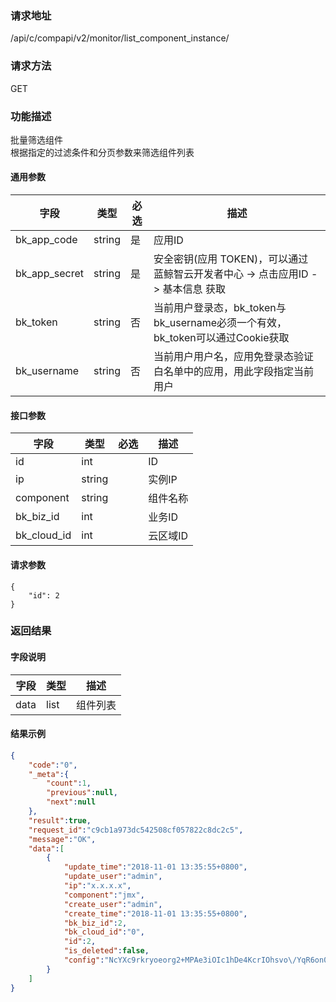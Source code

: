 
### 请求地址

/api/c/compapi/v2/monitor/list_component_instance/



### 请求方法

GET


### 功能描述

批量筛选组件  
根据指定的过滤条件和分页参数来筛选组件列表



#### 通用参数

| 字段 | 类型 | 必选 |  描述 |
|-----------|------------|--------|------------|
| bk_app_code  |  string    | 是 | 应用ID     |
| bk_app_secret|  string    | 是 | 安全密钥(应用 TOKEN)，可以通过 蓝鲸智云开发者中心 -&gt; 点击应用ID -&gt; 基本信息 获取 |
| bk_token     |  string    | 否 | 当前用户登录态，bk_token与bk_username必须一个有效，bk_token可以通过Cookie获取 |
| bk_username  |  string    | 否 | 当前用户用户名，应用免登录态验证白名单中的应用，用此字段指定当前用户 |

#### 接口参数

| 字段      | 类型   | 必选 | 描述     |
| --------- | ------ | ---- | -------- |
| id        | int    |      | ID       |
| ip        | string |      | 实例IP   |
| component | string |      | 组件名称 |
| bk_biz_id    | int    |      | 业务ID   |
| bk_cloud_id   | int    |      | 云区域ID |


#### 请求参数

```
{
    "id": 2
}
```

### 返回结果

#### 字段说明

| 字段 | 类型 | 描述     |
| ---- | ---- | -------- |
| data | list | 组件列表 |

#### 结果示例

```json
{
    "code":"0",
    "_meta":{
        "count":1,
        "previous":null,
        "next":null
    },
    "result":true,
    "request_id":"c9cb1a973dc542508cf057822c8dc2c5",
    "message":"OK",
    "data":[
        {
            "update_time":"2018-11-01 13:35:55+0800",
            "update_user":"admin",
            "ip":"x.x.x.x",
            "component":"jmx",
            "create_user":"admin",
            "create_time":"2018-11-01 13:35:55+0800",
            "bk_biz_id":2,
            "bk_cloud_id":"0",
            "id":2,
            "is_deleted":false,
            "config":"NcYXc9rkryoeorg2+MPAe3iOIc1hDe4KcrIOhsvo\/YqR6on08RJ8ikeUUqmWwG+d1h7lQDxr25jJfzkvr8\/KJPhRpAc0iK\/x9+bt6tTsRKN\/zfOI6K1TOjTUeqcndTI0pwBbKGz9yP\/LvIGtgvtWGA=="
        }
    ]
}
```